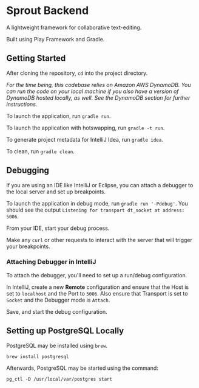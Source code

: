 Sprout Backend
==============

A lightweight framework for collaborative text-editing.

Built using Play Framework and Gradle.

## Getting Started

After cloning the repository, `cd` into the project directory.

_For the time being, this codebase relies on Amazon AWS DynamoDB. You can run the code on your local machine if you also have a version of DynamoDB hosted locally, as well. See the DynamoDB section for further instructions._

To launch the application, run `gradle run`. 

To launch the application with hotswapping, run `gradle -t run`.

To generate project metadata for IntelliJ Idea, run `gradle idea`.

To clean, run `gradle clean`.

## Debugging

If you are using an IDE like IntelliJ or Eclipse, you can attach a debugger to the local server and set up breakpoints.

To launch the application in debug mode, run `gradle run '-Pdebug'`. You should see the output `Listening for transport dt_socket at address: 5006`.

From your IDE, start your debug process.

Make any `curl` or other requests to interact with the server that will trigger your breakpoints.

### Attaching Debugger in IntelliJ

To attach the debugger, you'll need to set up a run/debug configuration.

In IntelliJ, create a new **Remote** configuration and ensure that the Host is set to `localhost` and the Port to `5006`. Also ensure that Transport is set to `Socket` and the Debugger mode is `Attach`.

Save, and start the debug configuration.

## Setting up PostgreSQL Locally

PostgreSQL may be installed using `brew`.
```
brew install postgresql
```

Afterwards, PostgreSQL may be started using the command:
```
pg_ctl -D /usr/local/var/postgres start
```
